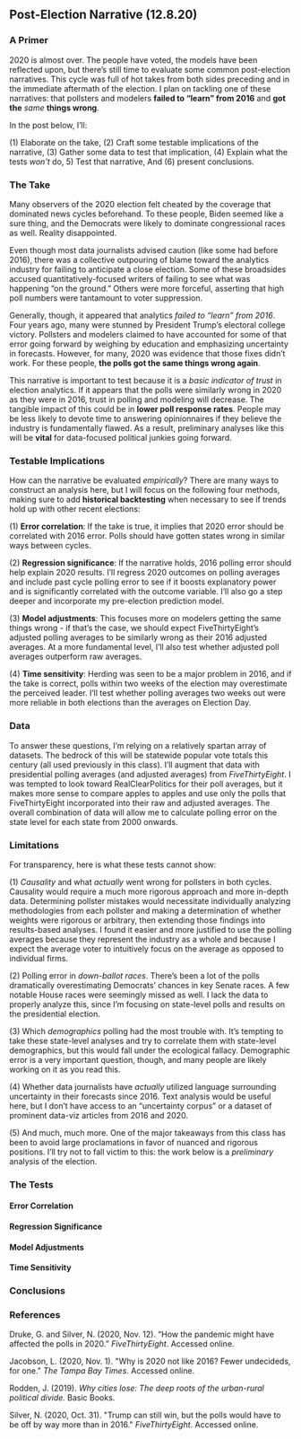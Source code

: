 ## Post-Election Narrative (12.8.20)

### A Primer

2020 is almost over. The people have voted, the models have been reflected upon, but there’s still time to evaluate some common post-election narratives. This cycle was full of hot takes from both sides preceding and in the immediate aftermath of the election. I plan on tackling one of these narratives: that pollsters and modelers **failed to “learn” from 2016** and **got the** *same* **things wrong**.

In the post below, I’ll:

(1) Elaborate on the take,
(2) Craft some testable implications of the narrative,
(3) Gather some data to test that implication,
(4) Explain what the tests *won’t* do,
5) Test that narrative,
And (6) present conclusions.

### The Take

Many observers of the 2020 election felt cheated by the coverage that dominated news cycles beforehand. To these people, Biden seemed like a sure thing, and the Democrats were likely to dominate congressional races as well. Reality disappointed.

Even though most data journalists advised caution (like some had before 2016), there was a collective outpouring of blame toward the analytics industry for failing to anticipate a close election. Some of these broadsides accused quantitatively-focused writers of failing to see what was happening “on the ground.” Others were more forceful, asserting that high poll numbers were tantamount to voter suppression.

Generally, though, it appeared that analytics *failed to “learn” from 2016*. Four years ago, many were stunned by President Trump’s electoral college victory. Pollsters and modelers claimed to have accounted for some of that error going forward by weighing by education and emphasizing uncertainty in forecasts. However, for many, 2020 was evidence that those fixes didn’t work. For these people, **the polls got the same things wrong again**.

This narrative is important to test because it is a *basic indicator of trust* in election analytics. If it appears that the polls were similarly wrong in 2020 as they were in 2016, trust in polling and modeling will decrease. The tangible impact of this could be in **lower poll response rates**. People may be less likely to devote time to answering opinionnaires if they believe the industry is fundamentally flawed. As a result, preliminary analyses like this will be **vital** for data-focused political junkies going forward.

### Testable Implications

How can the narrative be evaluated *empirically*? There are many ways to construct an analysis here, but I will focus on the following four methods, making sure to add **historical backtesting** when necessary to see if trends hold up with other recent elections:

(1) **Error correlation**: If the take is true, it implies that 2020 error should be correlated with 2016 error. Polls should have gotten states wrong in similar ways between cycles.

(2) **Regression significance**: If the narrative holds, 2016 polling error should help explain 2020 results. I’ll regress 2020 outcomes on polling averages and include past cycle polling error to see if it boosts explanatory power and is significantly correlated with the outcome variable. I’ll also go a step deeper and incorporate my pre-election prediction model.

(3) **Model adjustments**: This focuses more on modelers getting the same things wrong - if that’s the case, we should expect FiveThirtyEight’s adjusted polling averages to be similarly wrong as their 2016 adjusted averages. At a more fundamental level, I’ll also test whether adjusted poll averages outperform raw averages.

(4) **Time sensitivity**: Herding was seen to be a major problem in 2016, and if the take is correct, polls within two weeks of the election may overestimate the perceived leader. I’ll test whether polling averages two weeks out were more reliable in both elections than the averages on Election Day.

### Data

To answer these questions, I’m relying on a relatively spartan array of datasets. The bedrock of this will be statewide popular vote totals this century (all used previously in this class). I’ll augment that data with presidential polling averages (and adjusted averages) from *FiveThirtyEight*. I was tempted to look toward RealClearPolitics for their poll averages, but it makes more sense to compare apples to apples and use only the polls that FiveThirtyEight incorporated into their raw and adjusted averages. The overall combination of data will allow me to calculate polling error on the state level for each state from 2000 onwards.

### Limitations

For transparency, here is what these tests cannot show:

(1) *Causality* and what *actually* went wrong for pollsters in both cycles. Causality would require a much more rigorous approach and more in-depth data. Determining pollster mistakes would necessitate individually analyzing methodologies from each pollster and making a determination of whether weights were rigorous or arbitrary, then extending those findings into results-based analyses. I found it easier and more justified to use the polling averages because they represent the industry as a whole and because I expect the average voter to intuitively focus on the average as opposed to individual firms.

(2) Polling error in *down-ballot races*. There’s been a lot of the polls dramatically overestimating Democrats’ chances in key Senate races. A few notable House races were seemingly missed as well. I lack the data to properly analyze this, since I’m focusing on state-level polls and results on the presidential election.

(3) Which *demographics* polling had the most trouble with. It’s tempting to take these state-level analyses and try to correlate them with state-level demographics, but this would fall under the ecological fallacy. Demographic error is a very important question, though, and many people are likely working on it as you read this.

(4) Whether data journalists have *actually* utilized language surrounding uncertainty in their forecasts since 2016. Text analysis would be useful here, but I don’t have access to an “uncertainty corpus” or a dataset of prominent data-viz articles from 2016 and 2020.

(5) And much, much more. One of the major takeaways from this class has been to avoid large proclamations in favor of nuanced and rigorous positions. I’ll try not to fall victim to this: the work below is a *preliminary* analysis of the election.

### The Tests

#### Error Correlation

#### Regression Significance

#### Model Adjustments

#### Time Sensitivity

### Conclusions

### References

Druke, G. and Silver, N. (2020, Nov. 12). “How the pandemic might have affected the polls in 2020.” *FiveThirtyEight*. Accessed online.

Jacobson, L. (2020, Nov. 1). "Why is 2020 not like 2016? Fewer undecideds, for one." *The Tampa Bay Times*. Accessed online.

Rodden, J. (2019). *Why cities lose: The deep roots of the urban-rural political divide.* Basic Books.

Silver, N. (2020, Oct. 31). "Trump can still win, but the polls would have to be off by way more than in 2016." *FiveThirtyEight*. Accessed online.